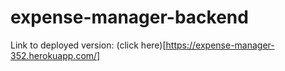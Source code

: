 # expense-manager-backend
Link to deployed version: (click here)[https://expense-manager-352.herokuapp.com/]
